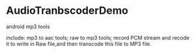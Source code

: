 # AudioTranbscoderDemo
android mp3 tools

include:
mp3 to aac tools;
raw to mp3 tools;
record PCM stream and recode it to write in Raw file,and then transcode this file to MP3 file.

